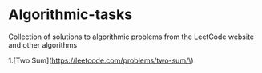 # Algorithmic-tasks
Collection of solutions to algorithmic problems from the LeetCode website and other algorithms

1.[Two Sum](https://leetcode.com/problems/two-sum/\)
